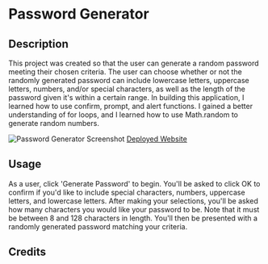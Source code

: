 # Password Generator

## Description

This project was created so that the user can generate a random password meeting their chosen criteria. The user can choose whether or not the randomly generated password can include lowercase letters, uppercase letters, numbers, and/or special characters, as well as the length of the password given it's within a certain range. In building this application, I learned how to use confirm, prompt, and alert functions. I gained a better understanding of for loops, and I learned how to use Math.random to generate random numbers.

![Password Generator Screenshot]()
[Deployed Website]()

## Usage

As a user, click 'Generate Password' to begin. You'll be asked to click OK to confirm if you'd like to include special characters, numbers, uppercase letters, and lowercase letters. After making your selections, you'll be asked how many characters you would like your password to be. Note that it must be between 8 and 128 characters in length. You'll then be presented with a randomly generated password matching your criteria.

## Credits

